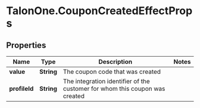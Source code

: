 # TalonOne.CouponCreatedEffectProps

## Properties

Name | Type | Description | Notes
------------ | ------------- | ------------- | -------------
**value** | **String** | The coupon code that was created | 
**profileId** | **String** | The integration identifier of the customer for whom this coupon was created | 


